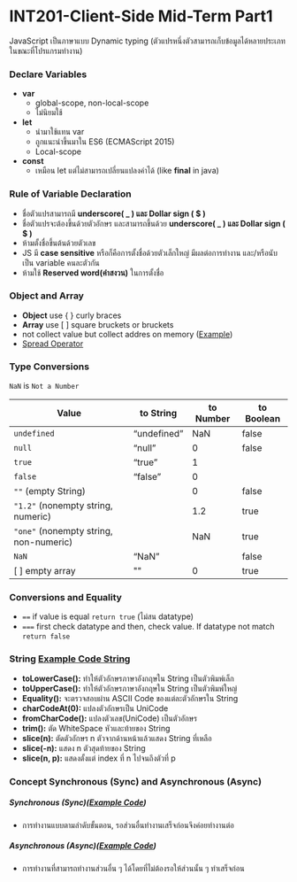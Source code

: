 # INT201-Client-Side Mid-Term Part1
JavaScript เป็นภาษาแบบ Dynamic typing (ตัวแปรหนึ่งตัวสามารถเก็บข้อมูลได้หลายประเภทในขณะที่โปรแกรมทำงาน)
### Declare Variables
- **var**
    - global-scope, non-local-scope
    - ไม่นิยมใช้
- **let**
    - นำมาใช้แทน var
    - ถูกแนะนำขึ้นมาใน ES6 (ECMAScript 2015)
    - Local-scope
- **const**
    - เหมือน let แต่ไม่สามารถเปลี่ยนแปลงค่าได้ (like **final** in java)

### Rule of Variable Declaration
- ชื่อตัวแปรสามารถมี **underscore( _ ) และ Dollar sign ( $ )**
- ชื่อตัวแปรจะต้องขึ้นด้วยตัวอักษร และสามารถขึ้นด้วย **underscore( _ ) และ Dollar sign ( $ )**
- ห้ามตั้งชื่อขึ้นต้นด้วยตัวเลข
- JS มี **case sensitive** หรือก็คือการตั้งชื่อด้วยตัวเล็กใหญ่ มีผลต่อการทำงาน และ/หรือนับเป็น variable คนละตัวกัน
- ห้ามใช้ **Reserved word(คำสงวน)** ในการตั้งชื่อ

### Object and Array
- **Object** use { } curly braces
- **Array** use [ ] square bruckets or bruckets
- not collect value but collect addres on memory ([Example](./objectAndArray/array/checkArray.js))
- [Spread Operator](./objectAndArray/spreadOperator.js)

### **Type Conversions**
    
`NaN` is `Not a Number`
    
| Value | to String | to Number | to Boolean |
| --- | --- | --- | --- |
| `undefined` | “undefined” | NaN | false |
| `null` | “null” | 0 | false |
| `true` | “true” | 1 |  |
| `false` | “false” | 0 |  |
| `""` (empty String) |  | 0 | false |
| `"1.2"` (nonempty string, numeric) |  | 1.2 | true |
| `"one"` (nonempty string, non-numeric) |  | NaN | true |
| `NaN` | “NaN” |  | false |
| [ ] empty array | "" | 0 | true |

### **Conversions and Equality**
- `==` if value is equal `return true` (ไม่สน datatype)
- `===` first check datatype and then, check value. If datatype not match `return false`

### String [Example Code String](./objectAndArray/array/string.js)
- **toLowerCase():** ทำให้ตัวอักษรภาษาอังกฤษใน String เป็นตัวพิมพ์เล็ก
- **toUpperCase():** ทำให้ตัวอักษรภาษาอังกฤษใน String เป็นตัวพิมพ์ใหญ่
- **Equality():** จะตรวจสอบผ่าน ASCII Code ของแต่ละตัวอักษรใน String 
- **charCodeAt(0):** แปลงตัวอักษรเป็น UniCode
- **fromCharCode():** แปลงตัวเลข(UniCode) เป็นตัวอักษร
- **trim():** ตัด WhiteSpace หัวและท้ายของ String 
- **slice(n):** ตัดตัวอักษร n ตัวจากด้านหน้าแล้วแสดง String ที่เหลือ
- **slice(-n):** แสดง n ตัวสุดท้ายของ String 
- **slice(n, p):** แสดงตั้งแต่ index ที่ n ไปจนถึงตัวที่ p


### Concept Synchronous (Sync) and Asynchronous (Async) 
##### **Synchronous (Sync)**([Example Code](./mid-term1/syncAndAsync/sync.js))
- การทำงานแบบตามลำดับขั้นตอน, รอส่วนอื่นทำงานเสร็จก่อนจึงค่อยทำงานต่อ

##### **Asynchronous (Async)**([Example Code](./mid-term1/syncAndAsync/async.js))
- การทำงานที่สามารถทำงานส่วนอื่น ๆ ได้โดยที่ไม่ต้องรอให้ส่วนนั้น ๆ ทำเสร็จก่อน